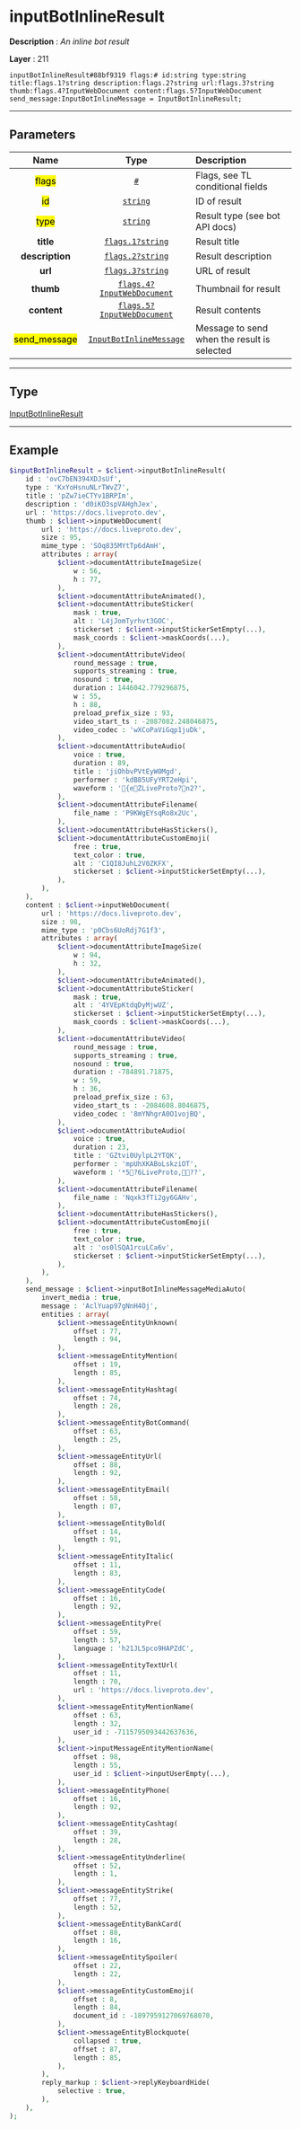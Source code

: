 # inputBotInlineResult

**Description** : *An inline bot result*

**Layer** : 211

```tl
inputBotInlineResult#88bf9319 flags:# id:string type:string title:flags.1?string description:flags.2?string url:flags.3?string thumb:flags.4?InputWebDocument content:flags.5?InputWebDocument send_message:InputBotInlineMessage = InputBotInlineResult;
```

---

## Parameters

| Name | Type | Description |
| :---: | :---: | :--- |
| <mark>flags</mark> | [`#`](type/#) | Flags, see TL conditional fields |
| <mark>id</mark> | [`string`](type/string) | ID of result |
| <mark>type</mark> | [`string`](type/string) | Result type (see bot API docs) |
| **title** | [`flags.1?string`](type/string) | Result title |
| **description** | [`flags.2?string`](type/string) | Result description |
| **url** | [`flags.3?string`](type/string) | URL of result |
| **thumb** | [`flags.4?InputWebDocument`](type/InputWebDocument) | Thumbnail for result |
| **content** | [`flags.5?InputWebDocument`](type/InputWebDocument) | Result contents |
| <mark>send_message</mark> | [`InputBotInlineMessage`](type/InputBotInlineMessage) | Message to send when the result is selected |

---

## Type

[InputBotInlineResult](type/InputBotInlineResult)

---

## Example

```php
$inputBotInlineResult = $client->inputBotInlineResult(
	id : 'ovC7bEN394XDJsUf',
	type : 'KxYoHsnuNLrTWvZ7',
	title : 'pZw7ieCTYv1BRPIm',
	description : 'd0iKO3spVAHghJex',
	url : 'https://docs.liveproto.dev',
	thumb : $client->inputWebDocument(
		url : 'https://docs.liveproto.dev',
		size : 95,
		mime_type : 'SOq835MYtTp6dAmH',
		attributes : array(
			$client->documentAttributeImageSize(
				w : 56,
				h : 77,
			),
			$client->documentAttributeAnimated(),
			$client->documentAttributeSticker(
				mask : true,
				alt : 'L4jJomTyrhvt3GOC',
				stickerset : $client->inputStickerSetEmpty(...),
				mask_coords : $client->maskCoords(...),
			),
			$client->documentAttributeVideo(
				round_message : true,
				supports_streaming : true,
				nosound : true,
				duration : 1446042.779296875,
				w : 55,
				h : 88,
				preload_prefix_size : 93,
				video_start_ts : -2087082.248046875,
				video_codec : 'wXCoPaViGqp1juDk',
			),
			$client->documentAttributeAudio(
				voice : true,
				duration : 89,
				title : 'jiOhbvPVtEyW0Mgd',
				performer : 'kdB85UFyYRT2eHpi',
				waveform : '{eZLiveProto?n2?',
			),
			$client->documentAttributeFilename(
				file_name : 'P9KWgEYsqRo8x2Uc',
			),
			$client->documentAttributeHasStickers(),
			$client->documentAttributeCustomEmoji(
				free : true,
				text_color : true,
				alt : 'C1QI8JuhL2V0ZKFX',
				stickerset : $client->inputStickerSetEmpty(...),
			),
		),
	),
	content : $client->inputWebDocument(
		url : 'https://docs.liveproto.dev',
		size : 98,
		mime_type : 'p0Cbs6UoRdj7G1f3',
		attributes : array(
			$client->documentAttributeImageSize(
				w : 94,
				h : 32,
			),
			$client->documentAttributeAnimated(),
			$client->documentAttributeSticker(
				mask : true,
				alt : '4YVEpKtdqDyMjwUZ',
				stickerset : $client->inputStickerSetEmpty(...),
				mask_coords : $client->maskCoords(...),
			),
			$client->documentAttributeVideo(
				round_message : true,
				supports_streaming : true,
				nosound : true,
				duration : -784891.71875,
				w : 59,
				h : 36,
				preload_prefix_size : 63,
				video_start_ts : -2084608.8046875,
				video_codec : '8mYNhgrA0O1vojBQ',
			),
			$client->documentAttributeAudio(
				voice : true,
				duration : 23,
				title : 'GZtvi0UylpL2YTQK',
				performer : 'mpUhXKABoLskziOT',
				waveform : '*5?6LiveProto,??',
			),
			$client->documentAttributeFilename(
				file_name : 'Nqxk3fTi2gy6GAHv',
			),
			$client->documentAttributeHasStickers(),
			$client->documentAttributeCustomEmoji(
				free : true,
				text_color : true,
				alt : 'os0lSQA1rcuLCa6v',
				stickerset : $client->inputStickerSetEmpty(...),
			),
		),
	),
	send_message : $client->inputBotInlineMessageMediaAuto(
		invert_media : true,
		message : 'AclYuap97gNnH4Oj',
		entities : array(
			$client->messageEntityUnknown(
				offset : 77,
				length : 94,
			),
			$client->messageEntityMention(
				offset : 19,
				length : 85,
			),
			$client->messageEntityHashtag(
				offset : 74,
				length : 28,
			),
			$client->messageEntityBotCommand(
				offset : 63,
				length : 25,
			),
			$client->messageEntityUrl(
				offset : 88,
				length : 92,
			),
			$client->messageEntityEmail(
				offset : 58,
				length : 87,
			),
			$client->messageEntityBold(
				offset : 14,
				length : 91,
			),
			$client->messageEntityItalic(
				offset : 11,
				length : 83,
			),
			$client->messageEntityCode(
				offset : 16,
				length : 92,
			),
			$client->messageEntityPre(
				offset : 59,
				length : 57,
				language : 'h21JL5pco9HAPZdC',
			),
			$client->messageEntityTextUrl(
				offset : 11,
				length : 70,
				url : 'https://docs.liveproto.dev',
			),
			$client->messageEntityMentionName(
				offset : 63,
				length : 32,
				user_id : -7115795093442637636,
			),
			$client->inputMessageEntityMentionName(
				offset : 98,
				length : 55,
				user_id : $client->inputUserEmpty(...),
			),
			$client->messageEntityPhone(
				offset : 16,
				length : 92,
			),
			$client->messageEntityCashtag(
				offset : 39,
				length : 28,
			),
			$client->messageEntityUnderline(
				offset : 52,
				length : 1,
			),
			$client->messageEntityStrike(
				offset : 77,
				length : 52,
			),
			$client->messageEntityBankCard(
				offset : 88,
				length : 16,
			),
			$client->messageEntitySpoiler(
				offset : 22,
				length : 22,
			),
			$client->messageEntityCustomEmoji(
				offset : 8,
				length : 84,
				document_id : -1897959127069768070,
			),
			$client->messageEntityBlockquote(
				collapsed : true,
				offset : 87,
				length : 85,
			),
		),
		reply_markup : $client->replyKeyboardHide(
			selective : true,
		),
	),
);
```